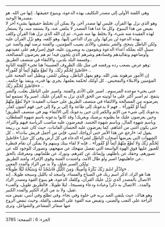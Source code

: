 ------------------------------------------------------------------------

وهي اللفتة الأولى إلى مصدر التكليف بهذه الدعوة، وينبوع حقيقتها.. إنها من
الله. هو مصدرها الوحيد.  
وهو الذي نزل بها القرآن. فليس لها مصدر آخر، ولا يمكن أن تختلط حقيقتها
بشيء آخر لا يفيض من هذا الينبوع. وكل ما عدا هذا المصدر لا يتلقى عنه، ولا
يستمد منه، ولا يستعار لهذه العقيدة منه شيء، ولا يخلط بها منه شيء.. ثم إن
الله الذي نزل هذا القرآن وكلف بهذه الدعوة لن يتركها. ولن يترك الداعي
إليها، وهو كلفه، وهو نزّل القرآن عليه.  
ولكن الباطل يتبجح، والشر ينتفش، والأذى يصيب المؤمنين، والفتنة ترصد لهم
والصد عن سبيل الله يملكه أعداء الدعوة ويقومون به ويصرون عليه، فوق
إصرارهم على عقيدتهم وأوضاعهم وتقاليدهم وفسادهم وشرهم الذي يلجون فيه! ثم
هم يعرضون المصالحة، وقسمة البلد بلدين، والالتقاء في منتصف الطريق..  
وهو عرض يصعب رده ورفضه في مثل تلك الظروف العصيبة! هنا تجيء اللفتة
الثانية:  
«فَاصْبِرْ لِحُكْمِ رَبِّكَ، وَلا تُطِعْ مِنْهُمْ آثِماً أَوْ كَفُوراً» ..  
إن الأمور مرهونة بقدر الله. وهو يمهل الباطل، ويملي للشر، ويطيل أمد
المحنة على المؤمنين والابتلاء والتمحيص.. كل أولئك لحكمة يعلمها، يجري بها
قدره، وينفذ بها حكمه.. «فَاصْبِرْ لِحُكْمِ رَبِّكَ» ..  
حتى يجيء موعده المرسوم.. اصبر على الأذى والفتنة. واصبر على الباطل يغلب،
والشر يتنفج. ثم اصبر أكثر على ما أوتيته من الحق الذي نزل به القرآن عليك.
اصبر ولا تستمع لما يعرضونه من المصالحة والالتقاء في منتصف الطريق على
حساب العقيدة: «وَلا تُطِعْ مِنْهُمْ آثِماً أَوْ كَفُوراً» .. فهم لا يدعونك إلى طاعة ولا
إلى بر ولا إلى خير. فهم آثمون كفار. يدعونك إلى شيء من الإثم والكفر إذن
حين يدعونك إلى الالتقاء بهم في منتصف الطريق! وحين يعرضون عليك ما يظنونه
يرضيك ويغريك! وقد كانوا يدعونه باسم شهوة السلطان، وباسم شهوة المال،
وباسم شهوة الجسد. فيعرضون عليه مناصب الرياسة فيهم والثراء، حتى يكون أغنى
من أغناهم، كما يعرضون عليه الحسان الفاتنات، حيث كان عتبة بن ربيعة يقول
له: «ارجع عن هذا الأمر حتى أزواجك ابنتي، فإني من أجمل قريش بنات!» .. كل
الشهوات التي يعرضها أصحاب الباطل لشراء الدعاة في كل أرض وفي كل جيل!
«فَاصْبِرْ لِحُكْمِ رَبِّكَ وَلا تُطِعْ مِنْهُمْ آثِماً أَوْ كَفُوراً» .. فإنه لا لقاء بينك وبينهم
ولا يمكن أن تقام قنطرة للعبور عليها فوق الهوة الواسعة التي تفصل منهجك عن
منهجهم، وتصورك للوجود كله عن تصورهم، وحقك عن باطلهم، وإيمانك عن كفرهم،
ونورك عن ظلماتهم، ومعرفتك بالحق عن جاهليتهم! اصبر ولو طال الأمد، واشتدت
الفتنة وقوي الإغراء، وامتد الطريق..  
ولكن الصبر شاق، ولا بد من الزاد والمدد المعين:  
«وَاذْكُرِ اسْمَ رَبِّكَ بُكْرَةً وَأَصِيلًا، وَمِنَ اللَّيْلِ فَاسْجُدْ لَهُ وَسَبِّحْهُ لَيْلًا طَوِيلًا» .  
هذا هو الزاد. اذكر اسم ربك في الصباح والمساء، واسجد له بالليل وسبحه
طويلا.. إنه الاتصال بالمصدر الذي نزّل عليك القرآن، وكلفك الدعوة، هو ينبوع
القوة ومصدر الزاد والمدد.. الاتصال به ذكرا وعبادة ودعاء وتسبيحا.. ليلا
طويلا.. فالطريق طويل، والعبء ثقيل. ولا بد من الزاد الكثير والمدد
الكبير.  
وهو هناك، حيث يلتقي العبد بربه في خلوة وفي نجاء، وفي تطلع وفي أنس، تفيض
منه الراحة على التعب والضنى، وتفيض منه القوة على الضعف والقلة. وحيث تنفض
الروح عنها صغائر المشاعر والشواغل، وترى

------------------------------------------------------------------------

الجزء: 6 ¦ الصفحة: 3785
